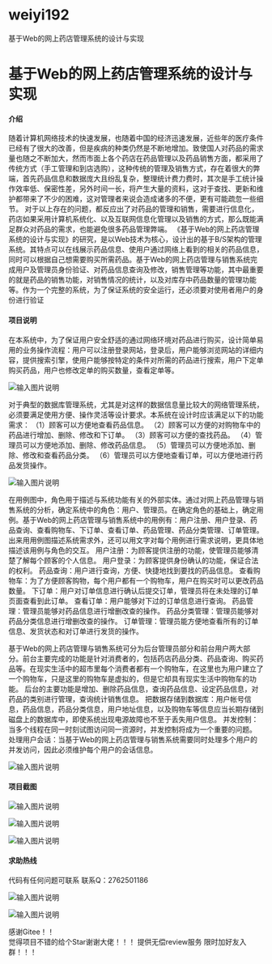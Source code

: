 # weiyi192
基于Web的网上药店管理系统的设计与实现


# 基于Web的网上药店管理系统的设计与实现

#### 介绍
   

随着计算机网络技术的快速发展，也随着中国的经济迅速发展，近些年的医疗条件已经有了很大的改善，但是疾病的种类仍然是不断地增加。致使国人对药品的需求量也随之不断加大，然而市面上各个药店在药品管理以及药品销售方面，都采用了传统方式（手工管理和到店选购），这种传统的管理及销售方式，存在着很大的弊端，首先药品信息和数据庞大且纷乱复杂，整理统计费力费时，其次是手工统计操作效率低、保密性差，另外时间一长，将产生大量的资料，这对于查找、更新和维护都带来了不少的困难，这对管理者来说会造成诸多的不便，更有可能疏忽一些细节。
对于以上存在的问题，都反应出了对药品的管理和销售，需要进行信息化，药店如果采用计算机系统化、以及互联网信息化管理以及销售的方式，那么既能满足群众对药品的需求，也能避免很多药品管理弊端。
《基于Web的网上药店管理系统的设计与实现》的研究，是以Web技术为核心，设计出的基于B/S架构的管理系统。其特点可以在线展示药品信息、使用户通过网络上看到的相关的药品信息，同时可以根据自己想需要购买所需药品。基于Web的网上药店管理与销售系统完成用户及管理员身份验证、对药品信息查询及修改，销售管理等功能，其中最重要的就是药品的销售功能，对销售情况的统计，以及对库存中药品数量的管理功能等。作为一个完整的系统，为了保证系统的安全运行，还必须要对使用者用户的身份进行验证 





#### 项目说明


在本系统中，为了保证用户安全舒适的通过网络环境对药品进行购买，设计简单易用的业务操作流程：用户可以注册登录网站，登录后，用户能够浏览网站的详细内容，提供搜索引擎，使用户能够按特定的条件对所需的药品进行搜索，用户下定单购买药品，用户也修改定单的购买数量，查看定单等。

![输入图片说明](https://images.gitee.com/uploads/images/2021/1028/000059_f9915b90_8650135.png "屏幕截图.png")

对于典型的数据库管理系统，尤其是对这样的数据信息量比较大的网络管理系统，必须要满足使用方便、操作灵活等设计要求。本系统在设计时应该满足以下的功能需求：
（1）顾客可以方便地查看药品信息。
（2）顾客可以方便的对购物车中的药品进行增加、删除、修改和下订单。
（3）顾客可以方便的查找药品。
（4）管理员可以方便地添加、删除、修改药品信息。
（5）管理员可以方便地添加、删除、修改和查看药品分类。
（6）管理员可以方便地查看订单，可以方便地进行药品发货操作。

![输入图片说明](https://images.gitee.com/uploads/images/2021/1028/000118_bd1200ae_8650135.png "屏幕截图.png")

在用例图中，角色用于描述与系统功能有关的外部实体。通过对网上药品管理与销售系统的分析，确定系统中的角色：用户、管理员。在确定角色的基础上，确定用例。基于Web的网上药店管理与销售系统中的用例有：用户注册、用户登录、药品查询、查看购物车、下订单、查看订单、药品管理、药品分类管理、订单管理。 
出来用用例图描述系统需求外，还可以用文字对每个用例进行需求说明，更具体地描述该用例与角色的交互。
用户注册：为顾客提供注册的功能，使管理员能够清楚了解每个顾客的个人信息。
用户登录：为顾客提供身份确认的功能，保证合法的权利。
药品查询：用户进行查询，方便、快捷地找到要找的药品信息。
查看购物车：为了方便顾客购物，每个用户都有一个购物车，用户在购买时可以更改药品数量。
下订单：用户对订单信息进行确认后提交订单，管理员将在未处理的订单页面查看到此订单。
查看订单：用户能够对下过的订单信息进行查询。
药品管理：管理员能够对药品信息进行增删改查的操作。
药品分类管理：管理员能够对药品分类信息进行增删改查的操作。
订单管理：管理员能方便地查看所有的订单信息、发货状态和对订单进行发货的操作。


基于Web的网上药店管理与销售系统可分为后台管理员部分和前台用户两大部分。前台主要完成的功能是针对消费者的，包括药店药品分类、药品查询、购买药品等。在现实生活中的超市里每个消费者都有一个购物车，在这里也为用户建立了一个购物车，只是这里的购物车是虚拟的，但是它却具有现实生活中购物车的功能。
后台的主要功能是增加、删除药品信息，查询药品信息、设定药品信息，对药品的类别进行管理，查询统计销售信息。
把数据存储到数据库：用户帐号信息，药品信息，药品分类信息，用户地址信息，以及购物车等信息应当长期存储到磁盘上的数据库中，即使系统出现电源故障也不至于丢失用户信息。
并发控制：当多个线程在同一时刻试图访问同一资源时，并发控制将成为一个重要的问题。
处理用户会话：当基于Web的网上药店管理与销售系统需要同时处理多个用户的并发访问，因此必须维护每个用户的会话信息。

![输入图片说明](https://images.gitee.com/uploads/images/2021/1028/000148_0f351f66_8650135.png "屏幕截图.png")



#### 项目截图

![输入图片说明](https://images.gitee.com/uploads/images/2021/1028/000222_64810a03_8650135.png "屏幕截图.png")


![输入图片说明](https://images.gitee.com/uploads/images/2021/1028/000239_b11a3ad4_8650135.png "屏幕截图.png")

![输入图片说明](https://images.gitee.com/uploads/images/2021/1028/000312_4ef2e94c_8650135.png "屏幕截图.png")

#### 求助热线




代码有任何问题可联系
联系Q：2762501186

                            
![输入图片说明](https://images.gitee.com/uploads/images/2020/1119/003728_cd598bb9_4865385.jpeg "微信.jpg")       

![输入图片说明](https://images.gitee.com/uploads/images/2021/1026/221249_847cb212_8650135.png "屏幕截图.png")


    

感谢Gitee！！  
觉得项目不错的给个Star谢谢大佬！！！
提供无偿review服务
限时加好友入群！！！
